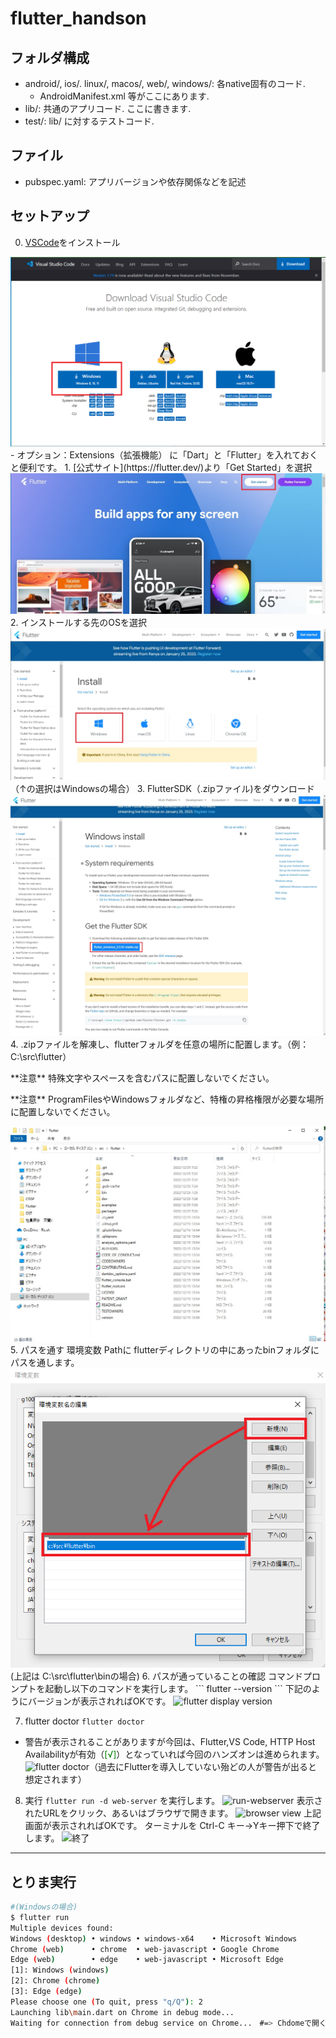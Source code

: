 # flutter_handson

## フォルダ構成

- android/, ios/. linux/, macos/, web/, windows/: 各native固有のコード.
    - AndroidManifest.xml 等がここにあります.
- lib/: 共通のアプリコード. ここに書きます.
- test/: lib/ に対するテストコード.

## ファイル

 - pubspec.yaml: アプリバージョンや依存関係などを記述

## セットアップ
0. [VSCode](https://code.visualstudio.com/download)をインストール
  <img src="./assets/VSCode-download.png"  title="[VSCode](https://code.visualstudio.com/download/)">
   - オプション：Extensions（拡張機能） に「Dart」と「Flutter」を入れておくと便利です。
1. [公式サイト](https://flutter.dev/)より「Get Started」を選択
   <img src="./assets/公式トップ.jpg"  title="[Flutter](https://flutter.dev/)">
2. インストールする先のOSを選択
   <img src="./assets/SelectPlatform.jpg"  title="OS選択">
   （↑の選択はWindowsの場合）
3. FlutterSDK（.zipファイル)をダウンロード
   <img src="./assets/DownloadFlutterSDK.jpg"  title="DownloadSDK">
4. .zipファイルを解凍し、flutterフォルダを任意の場所に配置します。（例： C:\src\flutter）
   <p class="alert">**注意** 特殊文字やスペースを含むパスに配置しないでください。</p>
   <p class="alert">**注意** ProgramFilesやWindowsフォルダなど、特権の昇格権限が必要な場所に配置しないでください。</p>
   <img src="./assets/Extract.jpg"  title="flutterディレクトリの配置">
5. パスを通す
   環境変数 Pathに flutterディレクトリの中にあったbinフォルダにパスを通します。
   <img src="./assets/EnvPath.png"  title="env path">
   (上記は C:\src\flutter\binの場合)
6. パスが通っていることの確認
   コマンドプロンプトを起動し以下のコマンドを実行します。
   ``` flutter --version ```
   下記のようにバージョンが表示されればOKです。
   <img src="./assets/flutter-version.png"  title="flutter display version">

7.  flutter doctor
   ``` flutter doctor ```
   * 警告が表示されることがありますが今回は、Flutter,VS Code, HTTP Host Availabilityが有効（<span style="color: green; ">[√]</span>）となっていれば今回のハンズオンは進められます。<img src="./assets/flutter-doctor-OK.png"  title="flutter doctor">（過去にFlutterを導入していない殆どの人が警告が出ると想定されます）


8. 実行
   ```flutter run -d web-server```
   を実行します。
   <img src="./assets/run-web.png"  title="run-webserver">
   表示されたURLをクリック、あるいはブラウザで開きます。
   <img src="./assets/demo-stasrtpage.png"  title="browser view">
   上記画面が表示されればOKです。
   ターミナルを Ctrl-C キー→Yキー押下で終了します。
   <img src="./assets/stop-web.png"  title="終了">
   
----



## とりま実行

```bash
#(Windowsの場合)
$ flutter run
Multiple devices found:
Windows (desktop) • windows • windows-x64    • Microsoft Windows
Chrome (web)      • chrome  • web-javascript • Google Chrome
Edge (web)        • edge    • web-javascript • Microsoft Edge
[1]: Windows (windows)
[2]: Chrome (chrome)
[3]: Edge (edge)
Please choose one (To quit, press "q/Q"): 2
Launching lib\main.dart on Chrome in debug mode...
Waiting for connection from debug service on Chrome...　#=> Chdomeで開く
```
